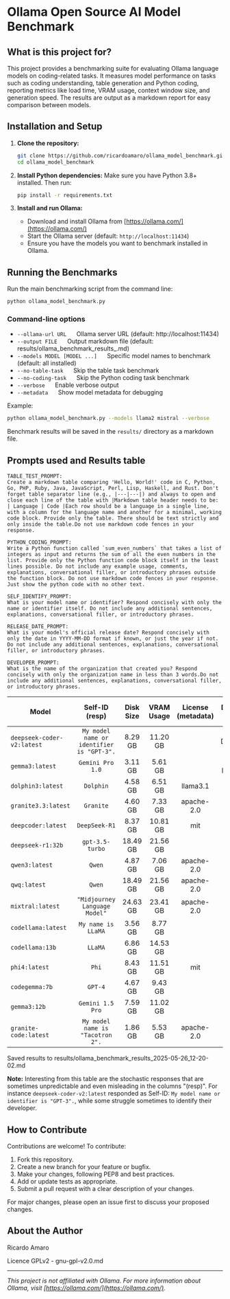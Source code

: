 # Ollama Open Source AI Model Benchmark

## What is this project for?

This project provides a benchmarking suite for evaluating Ollama language models on coding-related tasks. It measures model performance on tasks such as coding understanding, table generation and Python coding, reporting metrics like load time, VRAM usage, context window size, and generation speed. The results are output as a markdown report for easy comparison between models.

## Installation and Setup

1. **Clone the repository:**
   ```bash
   git clone https://github.com/ricardoamaro/ollama_model_benchmark.git
   cd ollama_model_benchmark
   ```

2. **Install Python dependencies:**
   Make sure you have Python 3.8+ installed. Then run:
   ```bash
   pip install -r requirements.txt
   ```

3. **Install and run Ollama:**
   - Download and install Ollama from [https://ollama.com/](https://ollama.com/)
   - Start the Ollama server (default: `http://localhost:11434`)
   - Ensure you have the models you want to benchmark installed in Ollama.

## Running the Benchmarks

Run the main benchmarking script from the command line:

```bash
python ollama_model_benchmark.py
```

### Command-line options

- `--ollama-url URL` &nbsp;&nbsp;&nbsp;&nbsp; Ollama server URL (default: http://localhost:11434)
- `--output FILE` &nbsp;&nbsp;&nbsp;&nbsp; Output markdown file (default: results/ollama_benchmark_results_<timestamp>.md)
- `--models MODEL [MODEL ...]` &nbsp;&nbsp;&nbsp;&nbsp; Specific model names to benchmark (default: all installed)
- `--no-table-task` &nbsp;&nbsp;&nbsp;&nbsp; Skip the table task benchmark
- `--no-coding-task` &nbsp;&nbsp;&nbsp;&nbsp; Skip the Python coding task benchmark
- `--verbose` &nbsp;&nbsp;&nbsp;&nbsp; Enable verbose output
- `--metadata` &nbsp;&nbsp;&nbsp;&nbsp; Show model metadata for debugging

Example:
```bash
python ollama_model_benchmark.py --models llama2 mistral --verbose
```

Benchmark results will be saved in the `results/` directory as a markdown file.

## Prompts used and Results table


```
TABLE_TEST_PROMPT:
Create a markdown table comparing 'Hello, World!' code in C, Python, Go, PHP, Ruby, Java, JavaScript, Perl, Lisp, Haskell, and Rust. Don't forget table separator line (e.g., |---|---|) and always to open and close each line of the table with |Markdown table header needs to be: | Language | Code |Each row should be a language in a single line, with a column for the language name and another for a minimal, working code block. Provide only the table. There should be text strictly and only inside the table.Do not use markdown code fences in your response.

PYTHON_CODING_PROMPT:
Write a Python function called `sum_even_numbers` that takes a list of integers as input and returns the sum of all the even numbers in the list. Provide only the Python function code block itself in the least lines possible. Do not include any example usage, comments, explanations, conversational filler, or introductory phrases outside the function block. Do not use markdown code fences in your response. Just show the python code with no other text.

SELF_IDENTIFY_PROMPT:
What is your model name or identifier? Respond concisely with only the name or identifier itself. Do not include any additional sentences, explanations, conversational filler, or introductory phrases.

RELEASE_DATE_PROMPT:
What is your model's official release date? Respond concisely with only the date in YYYY-MM-DD format if known, or just the year if not. Do not include any additional sentences, explanations, conversational filler, or introductory phrases.

DEVELOPER_PROMPT:
What is the name of the organization that created you? Respond concisely with only the organization name in less than 3 words.Do not include any additional sentences, explanations, conversational filler, or introductory phrases.

```


| Model | Self-ID (resp) | Disk Size | VRAM Usage | License (metadata) | Developer (resp) | Params (K) | Context Len | Release Date | Load (s) | Table Gen (s) | Table Tok/s (eval) | Table FT (s) | Code Gen (s) | Code Tok/s (eval) | Code FT (s) | Context Test | Table Test | Coding Test | 
|-------|:-------:|:---------:|:----------:|:-------:|:----------------:|:----------:|:-----------:|:----------------------:|:------------:|:--------:|:-------------:|:------------------:|:------------:|:------------:|:-----------------:|:-----------:|:-----------:|:-------------:|
| `deepseek-coder-v2:latest` | `My model name or identifier is "GPT-3".` | 8.29 GB | 11.20 GB |  | DeepSeek. | 15706484K | 163840 | 2023 | 6.298 | 5.011 | 62.42 | 0.380 | 1.225 | 65.68 | 0.728 | ✅ | ✅ | ✅ |
| `gemma3:latest` | `Gemini Pro 1.0` | 3.11 GB | 5.61 GB |  | Google DeepMind | 4299915K | 131072 | 2023-03-14 | 0.671 | 5.149 | 42.36 | 0.463 | 1.759 | 43.19 | 0.672 | ✅ | ✅ | ✅ |
| `dolphin3:latest` | `Dolphin` | 4.58 GB | 6.51 GB | llama3.1 | Google AI | 8030277K | 131072 | 2020-05-20 | 4.386 | 7.190 | 29.96 | 0.674 | 1.505 | 31.07 | 0.631 | ✅ | ✅ | ✅ |
| `granite3.3:latest` | `Granite` | 4.60 GB | 7.33 GB | apache-2.0 | IBM | 8170864K | 131072 | 2023-03 | 4.138 | 8.959 | 27.31 | 0.968 | 1.956 | 28.48 | 0.832 | ✅ | ✅ | ✅ |
| `deepcoder:latest` | `DeepSeek-R1` | 8.37 GB | 10.81 GB | mit | OpenAI | 14770033K | 131072 |  | 31.926 | 205.280 | 14.12 | 1.206 | 23.311 | 16.54 | 1.239 | ✅ | ✅ | ✅ |
| `deepseek-r1:32b` | `gpt-3.5-turbo` | 18.49 GB | 21.56 GB |  | OpenAI | 32763876K | 131072 |  | 88.115 | 124.266 | 7.70 | 2.816 | 55.123 | 7.87 | 2.183 | ✅ | ✅ | ✅ |
| `qwen3:latest` | `Qwen` | 4.87 GB | 7.06 GB | apache-2.0 | Alibaba Cloud | 8190735K | 40960 | 2024 | 8.303 | 18.830 | 27.74 | 0.667 | 16.093 | 28.01 | 0.808 | ✅ | ✅ | ✅ |
| `qwq:latest` | `Qwen` | 18.49 GB | 21.56 GB | apache-2.0 |  | 32763876K | 40960 |  | 17.547 | 248.249 | 7.21 | 2.823 | 56.691 | 7.43 | 2.316 | ✅ | ✅ | ✅ |
| `mixtral:latest` | `"Midjourney Language Model"` | 24.63 GB | 23.41 GB | apache-2.0 | ¡Growing AI! | 46702792K | 32768 |  2021-06-17 | 42.507 | 13.439 | 19.68 | 2.511 | 3.399 | 20.52 | 2.006 | ✅ | ✅ | ✅ |
| `codellama:latest` | `My name is LLaMA` | 3.56 GB | 8.77 GB |  | Google | 6738546K | 16384 | 2023-04-15 | 3.496 | 7.255 | 37.55 | 0.540 | 1.597 | 39.28 | 0.717 | ✅ | ✅ | ✅ |
| `codellama:13b` | `LLaMA` | 6.86 GB | 14.53 GB |  | Learning Lodge | 13016028K | 16384 | 2019-06-28 | 5.654 | 11.284 | 20.73 | 1.039 | 2.968 | 21.54 | 1.257 | ✅ | ✅ | ✅ |
| `phi4:latest` | `Phi` | 8.43 GB | 11.51 GB | mit | OpenAI | 14659507K | 16384 | 2023-10-11 | 6.697 | 15.441 | 16.34 | 1.247 | 2.727 | 17.11 | 1.133 | ✅ | ✅ | ✅ |
| `codegemma:7b` | `GPT-4` | 4.67 GB | 9.43 GB |  | Google | 8537680K | 8192 | 2023-02-14 | 4.250 | 8.572 | 30.96 | 0.745 | 1.792 | 32.01 | 0.805 | ✅ | ✅ | ✅ |
| `gemma3:12b` | `Gemini 1.5 Pro` | 7.59 GB | 11.02 GB |  | Google. | 12187079K | 131072 | 2022-09-06 | 5.004 | 14.680 | 17.97 | 1.043 | 3.645 | 18.38 | 0.978 | ✅ | ❌ | ✅ |
| `granite-code:latest` | `My model name is "Tacotron 2".` | 1.86 GB | 5.53 GB | apache-2.0 | OpenAI | 3482503K | 128000 | 2023-05-15 | 7.514 | 4.120 | 58.37 | 0.465 | 2.510 | 60.13 | 0.581 | ❌ | ✅ | ❌ |

Saved results to results/ollama_benchmark_results_2025-05-26_12-20-02.md

**Note:** Interesting from this table are the stochastic responses that are sometimes unpredictable and even misleading in the columns "(resp)". For instance `deepseek-coder-v2:latest` responded as Self-ID: `My model name or identifier is "GPT-3".`, while some struggle sometimes to identify their developer.


## How to Contribute

Contributions are welcome! To contribute:

1. Fork this repository.
2. Create a new branch for your feature or bugfix.
3. Make your changes, following PEP8 and best practices.
4. Add or update tests as appropriate.
5. Submit a pull request with a clear description of your changes.

For major changes, please open an issue first to discuss your proposed changes.

## About the Author

Ricardo Amaro

Licence GPLv2 - gnu-gpl-v2.0.md

---

*This project is not affiliated with Ollama. For more information about Ollama, visit [https://ollama.com/](https://ollama.com/).*
